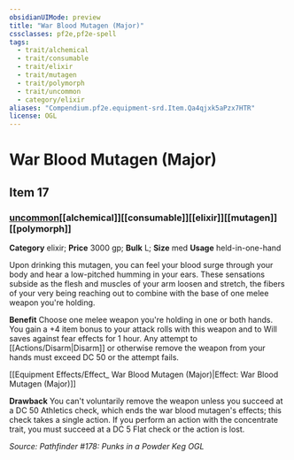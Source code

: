 ```yaml
---
obsidianUIMode: preview
title: "War Blood Mutagen (Major)"
cssclasses: pf2e,pf2e-spell
tags:
  - trait/alchemical
  - trait/consumable
  - trait/elixir
  - trait/mutagen
  - trait/polymorph
  - trait/uncommon
  - category/elixir
aliases: "Compendium.pf2e.equipment-srd.Item.Qa4qjxk5aPzx7HTR"
license: OGL
---
```

# War Blood Mutagen (Major)
## Item 17
### [uncommon](uncommon "Uncommon Rarity Trait")[[alchemical]][[consumable]][[elixir]][[mutagen]][[polymorph]]

**Category** elixir; 
**Price** 3000 gp; 
**Bulk** L; **Size** med
**Usage** held-in-one-hand

Upon drinking this mutagen, you can feel your blood surge through your body and hear a low-pitched humming in your ears. These sensations subside as the flesh and muscles of your arm loosen and stretch, the fibers of your very being reaching out to combine with the base of one melee weapon you're holding.

**Benefit** Choose one melee weapon you're holding in one or both hands. You gain a +4 item bonus to your attack rolls with this weapon and to Will saves against fear effects for 1 hour. Any attempt to [[Actions/Disarm|Disarm]] or otherwise remove the weapon from your hands must exceed DC 50 or the attempt fails.

[[Equipment Effects/Effect_ War Blood Mutagen (Major)|Effect: War Blood Mutagen (Major)]]

**Drawback** You can't voluntarily remove the weapon unless you succeed at a DC 50 Athletics check, which ends the war blood mutagen's effects; this check takes a single action. If you perform an action with the concentrate trait, you must succeed at a DC 5 Flat check or the action is lost.

*Source: Pathfinder #178: Punks in a Powder Keg*
*OGL*